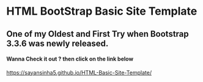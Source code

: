 # HTML BootStrap Basic Site Template
## One of my Oldest and First Try when Bootstrap 3.3.6 was newly released.

#### Wanna Check it out ? then click on the link below
<a href="https://sayansinha5.github.io/HTML-Basic-Site-Template/">https://sayansinha5.github.io/HTML-Basic-Site-Template/</a>
